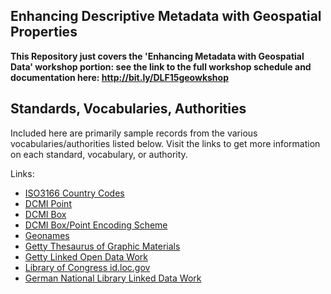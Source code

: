 ## Enhancing Descriptive Metadata with Geospatial Properties

**This Repository just covers the 'Enhancing Metadata with Geospatial Data' workshop portion: see the link to the full workshop schedule and documentation here: http://bit.ly/DLF15geowkshop**

## Standards, Vocabularies, Authorities

Included here are primarily sample records from the various vocabularies/authorities listed below. Visit the links to get more information on each standard, vocabulary, or authority.

Links:
- [ISO3166 Country Codes](http://www.iso.org/iso/country_codes)
- [DCMI Point](http://purl.org/dc/terms/Point)
- [DCMI Box](http://purl.org/dc/terms/Box)
- [DCMI Box/Point Encoding Scheme](http://dublincore.org/documents/dcmi-box/)
- [Geonames](http://www.geonames.org/)
- [Getty Thesaurus of Graphic Materials](http://www.getty.edu/research/tools/vocabularies/tgn/)
- [Getty Linked Open Data Work](http://vocab.getty.edu/)
- [Library of Congress id.loc.gov](http://id.loc.gov/)
- [German National Library Linked Data Work](http://www.dnb.de/EN/lds)
